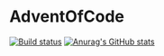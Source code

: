 # AdventOfCode
[![Build status](https://ci.appveyor.com/api/projects/status/038t5x8ij85vqjy2/branch/master?svg=true)](https://ci.appveyor.com/project/enerdje/adventofcode/branch/master)
[![Anurag's GitHub stats](https://github-readme-stats.vercel.app/api?username=anuraghazra)](https://github.com/anuraghazra/github-readme-stats)
